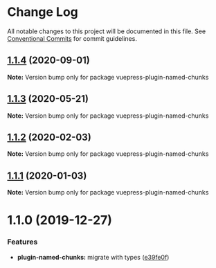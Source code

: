 # Change Log

All notable changes to this project will be documented in this file.
See [Conventional Commits](https://conventionalcommits.org) for commit guidelines.

## [1.1.4](https://github.com/vuepress/vuepress-community/compare/vuepress-plugin-named-chunks@1.1.3...vuepress-plugin-named-chunks@1.1.4) (2020-09-01)

**Note:** Version bump only for package vuepress-plugin-named-chunks

## [1.1.3](https://github.com/vuepress/vuepress-community/compare/vuepress-plugin-named-chunks@1.1.2...vuepress-plugin-named-chunks@1.1.3) (2020-05-21)

**Note:** Version bump only for package vuepress-plugin-named-chunks

## [1.1.2](https://github.com/vuepress/vuepress-community/compare/vuepress-plugin-named-chunks@1.1.1...vuepress-plugin-named-chunks@1.1.2) (2020-02-03)

**Note:** Version bump only for package vuepress-plugin-named-chunks

## [1.1.1](https://github.com/vuepress/vuepress-community/compare/vuepress-plugin-named-chunks@1.1.0...vuepress-plugin-named-chunks@1.1.1) (2020-01-03)

**Note:** Version bump only for package vuepress-plugin-named-chunks

# 1.1.0 (2019-12-27)

### Features

- **plugin-named-chunks:** migrate with types ([e39fe0f](https://github.com/vuepress/vuepress-community/commit/e39fe0f1cc6badfa54540300718d688222bf168b))
